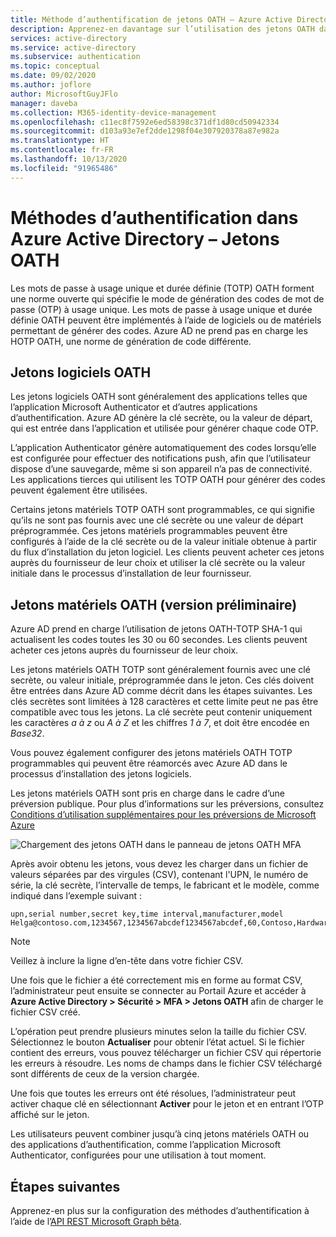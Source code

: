 ```yaml
---
title: Méthode d’authentification de jetons OATH – Azure Active Directory
description: Apprenez-en davantage sur l’utilisation des jetons OATH dans Azure Active Directory pour contribuer à l’amélioration et à la sécurisation des événements de connexion
services: active-directory
ms.service: active-directory
ms.subservice: authentication
ms.topic: conceptual
ms.date: 09/02/2020
ms.author: joflore
author: MicrosoftGuyJFlo
manager: daveba
ms.collection: M365-identity-device-management
ms.openlocfilehash: c11ec8f7592e6ed58398c371df1d80cd50942334
ms.sourcegitcommit: d103a93e7ef2dde1298f04e307920378a87e982a
ms.translationtype: HT
ms.contentlocale: fr-FR
ms.lasthandoff: 10/13/2020
ms.locfileid: "91965486"
---
```

# <a name="authentication-methods-in-azure-active-directory---oath-tokens"></a>Méthodes d’authentification dans Azure Active Directory – Jetons OATH

Les mots de passe à usage unique et durée définie (TOTP) OATH forment une norme ouverte qui spécifie le mode de génération des codes de mot de passe (OTP) à usage unique. Les mots de passe à usage unique et durée définie OATH peuvent être implémentés à l’aide de logiciels ou de matériels permettant de générer des codes. Azure AD ne prend pas en charge les HOTP OATH, une norme de génération de code différente.

## <a name="oath-software-tokens"></a>Jetons logiciels OATH

Les jetons logiciels OATH sont généralement des applications telles que l’application Microsoft Authenticator et d’autres applications d’authentification. Azure AD génère la clé secrète, ou la valeur de départ, qui est entrée dans l’application et utilisée pour générer chaque code OTP.

L’application Authenticator génère automatiquement des codes lorsqu’elle est configurée pour effectuer des notifications push, afin que l’utilisateur dispose d’une sauvegarde, même si son appareil n’a pas de connectivité. Les applications tierces qui utilisent les TOTP OATH pour générer des codes peuvent également être utilisées.

Certains jetons matériels TOTP OATH sont programmables, ce qui signifie qu’ils ne sont pas fournis avec une clé secrète ou une valeur de départ préprogrammée. Ces jetons matériels programmables peuvent être configurés à l’aide de la clé secrète ou de la valeur initiale obtenue à partir du flux d’installation du jeton logiciel. Les clients peuvent acheter ces jetons auprès du fournisseur de leur choix et utiliser la clé secrète ou la valeur initiale dans le processus d’installation de leur fournisseur.

## <a name="oath-hardware-tokens-preview"></a>Jetons matériels OATH (version préliminaire)

Azure AD prend en charge l’utilisation de jetons OATH-TOTP SHA-1 qui actualisent les codes toutes les 30 ou 60 secondes. Les clients peuvent acheter ces jetons auprès du fournisseur de leur choix.

Les jetons matériels OATH TOTP sont généralement fournis avec une clé secrète, ou valeur initiale, préprogrammée dans le jeton. Ces clés doivent être entrées dans Azure AD comme décrit dans les étapes suivantes. Les clés secrètes sont limitées à 128 caractères et cette limite peut ne pas être compatible avec tous les jetons. La clé secrète peut contenir uniquement les caractères *a à z* ou *A à Z* et les chiffres *1 à 7*, et doit être encodée en *Base32*.

Vous pouvez également configurer des jetons matériels OATH TOTP programmables qui peuvent être réamorcés avec Azure AD dans le processus d’installation des jetons logiciels.

Les jetons matériels OATH sont pris en charge dans le cadre d’une préversion publique. Pour plus d’informations sur les préversions, consultez [Conditions d’utilisation supplémentaires pour les préversions de Microsoft Azure](https://azure.microsoft.com/support/legal/preview-supplemental-terms/)

![Chargement des jetons OATH dans le panneau de jetons OATH MFA](media/concept-authentication-methods/mfa-server-oath-tokens-azure-ad.png)

Après avoir obtenu les jetons, vous devez les charger dans un fichier de valeurs séparées par des virgules (CSV), contenant l'UPN, le numéro de série, la clé secrète, l’intervalle de temps, le fabricant et le modèle, comme indiqué dans l’exemple suivant :

```csv
upn,serial number,secret key,time interval,manufacturer,model
Helga@contoso.com,1234567,1234567abcdef1234567abcdef,60,Contoso,HardwareKey
```

> [!NOTE]
> Veillez à inclure la ligne d’en-tête dans votre fichier CSV.

Une fois que le fichier a été correctement mis en forme au format CSV, l’administrateur peut ensuite se connecter au Portail Azure et accéder à **Azure Active Directory > Sécurité > MFA > Jetons OATH** afin de charger le fichier CSV créé.

L’opération peut prendre plusieurs minutes selon la taille du fichier CSV. Sélectionnez le bouton **Actualiser** pour obtenir l’état actuel. Si le fichier contient des erreurs, vous pouvez télécharger un fichier CSV qui répertorie les erreurs à résoudre. Les noms de champs dans le fichier CSV téléchargé sont différents de ceux de la version chargée.

Une fois que toutes les erreurs ont été résolues, l’administrateur peut activer chaque clé en sélectionnant **Activer** pour le jeton et en entrant l’OTP affiché sur le jeton.

Les utilisateurs peuvent combiner jusqu’à cinq jetons matériels OATH ou des applications d’authentification, comme l’application Microsoft Authenticator, configurées pour une utilisation à tout moment.

## <a name="next-steps"></a>Étapes suivantes

Apprenez-en plus sur la configuration des méthodes d’authentification à l’aide de l’[API REST Microsoft Graph bêta](/graph/api/resources/authenticationmethods-overview?view=graph-rest-beta).
